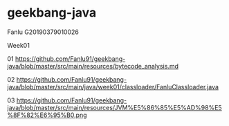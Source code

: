 # geekbang-java

Fanlu
G20190379010026

Week01

01 https://github.com/Fanlu91/geekbang-java/blob/master/src/main/resources/bytecode_analysis.md

02 https://github.com/Fanlu91/geekbang-java/blob/master/src/main/java/week01/classloader/FanluClassloader.java

03 https://github.com/Fanlu91/geekbang-java/blob/master/src/main/resources/JVM%E5%86%85%E5%AD%98%E5%8F%82%E6%95%B0.png
